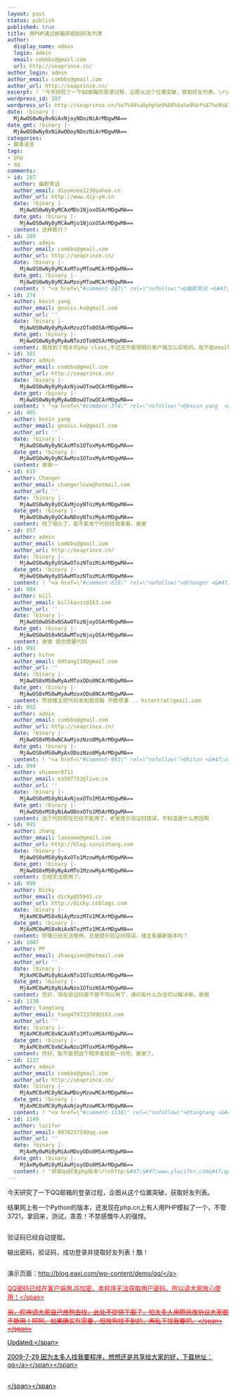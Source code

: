 ```yaml
---
layout: post
status: publish
published: true
title: 用PHP通过邮箱获取QQ好友列表
author:
  display_name: admin
  login: admin
  email: combbs@gmail.com
  url: http://seaprince.cn/
author_login: admin
author_email: combbs@gmail.com
author_url: http://seaprince.cn/
excerpt: ! "今天研究了一下QQ邮箱的登录过程，企图从这个位置突破，获取好友列表。\r\n\r\n结果网上有一个Python的版本，还发现在php.cn上有人用PHP模拟了一个，不管3721，拿回来，测试，乖乖！不禁感慨牛人的强悍。 "
wordpress_id: 387
wordpress_url: http://seaprince.cn/%e7%94%a8php%e9%80%9a%e8%bf%87%e9%82%ae%e7%ae%b1%e8%8e%b7%e5%8f%96qq%e5%a5%bd%e5%8f%8b%e5%88%97%e8%a1%a8/
date: !binary |-
  MjAwOS0wNy0xNiAxNjoyNDozNiArMDgwMA==
date_gmt: !binary |-
  MjAwOS0wNy0xNiAwODoyNDozNiArMDgwMA==
categories:
- 脚本语言
tags:
- php
- qq
comments:
- id: 287
  author: 幽默笑话
  author_email: diyymseo123@yahoo.cn
  author_url: http://www.diy-ym.cn
  date: !binary |-
    MjAwOS0wNy0yMCAxMDo1NjoxOSArMDgwMA==
  date_gmt: !binary |-
    MjAwOS0wNy0yMCAwMjo1NjoxOSArMDgwMA==
  content: 这样都行？
- id: 289
  author: admin
  author_email: combbs@gmail.com
  author_url: http://seaprince.cn/
  date: !binary |-
    MjAwOS0wNy0yMCAxMToyMTowMCArMDgwMA==
  date_gmt: !binary |-
    MjAwOS0wNy0yMCAwMzoyMTowMCArMDgwMA==
  content: ! "<a href=\"#comment-287\" rel=\"nofollow\">@幽默笑话 <&#47;a> \n呵呵，为什么不行？自己测试一下了。"
- id: 374
  author: kevin yang
  author_email: gnosis.kv@gmail.com
  author_url: ''
  date: !binary |-
    MjAwOS0wNy0yMyAxMzozOTo0OSArMDgwMA==
  date_gmt: !binary |-
    MjAwOS0wNy0yMyAwNTozOTo0OSArMDgwMA==
  content: 我找到了相关的php class,不过还不是很明白客户端怎么实现的。能不能email我一个客户端的。谢谢~
- id: 381
  author: admin
  author_email: combbs@gmail.com
  author_url: http://seaprince.cn/
  date: !binary |-
    MjAwOS0wNy0yMyAxNjowOTowOCArMDgwMA==
  date_gmt: !binary |-
    MjAwOS0wNy0yMyAwODowOTowOCArMDgwMA==
  content: ! "<a href=\"#comment-374\" rel=\"nofollow\">@kevin yang  <&#47;a> \n邮件已经发出，请查收。"
- id: 405
  author: kevin yang
  author_email: gnosis.kv@gmail.com
  author_url: ''
  date: !binary |-
    MjAwOS0wNy0yNCAxMTo1OToxMyArMDgwMA==
  date_gmt: !binary |-
    MjAwOS0wNy0yNCAwMzo1OToxMyArMDgwMA==
  content: 谢谢~~
- id: 615
  author: Changer
  author_email: changerlove@hotmail.com
  author_url: ''
  date: !binary |-
    MjAwOS0wNy0yOCAxMjoyNTozMyArMDgwMA==
  date_gmt: !binary |-
    MjAwOS0wNy0yOCAwNDoyNTozMyArMDgwMA==
  content: 找了很久了，能不能发个代码给我看看，谢谢
- id: 657
  author: admin
  author_email: combbs@gmail.com
  author_url: http://seaprince.cn/
  date: !binary |-
    MjAwOS0wNy0yOSAwOTozNTozMiArMDgwMA==
  date_gmt: !binary |-
    MjAwOS0wNy0yOSAwMTozNTozMiArMDgwMA==
  content: ! "<a href=\"#comment-615\" rel=\"nofollow\">@Changer <&#47;a> \n已经公开下载，谢谢捧场！"
- id: 984
  author: bill
  author_email: billkanzi@163.com
  author_url: ''
  date: !binary |-
    MjAwOS0wOS0xNSAwOTozNjoyOSArMDgwMA==
  date_gmt: !binary |-
    MjAwOS0wOS0xNSAwMTozNjoyOSArMDgwMA==
  content: 谢谢 我也想要代码
- id: 991
  author: hiton
  author_email: ddtang110@gmail.com
  author_url: ''
  date: !binary |-
    MjAwOS0xMS0wMyAxMToxODo0NCArMDgwMA==
  date_gmt: !binary |-
    MjAwOS0xMS0wMyAwMzoxODo0NCArMDgwMA==
  content: 劳烦楼主把代码发到我信箱 不胜感激 .. hitont(at)gmail.com
- id: 992
  author: admin
  author_email: combbs@gmail.com
  author_url: http://seaprince.cn/
  date: !binary |-
    MjAwOS0xMS0wNCAwMjozNzo0MyArMDgwMA==
  date_gmt: !binary |-
    MjAwOS0xMS0wMyAxODozNzo0MyArMDgwMA==
  content: ! "<a href=\"#comment-991\" rel=\"nofollow\">@hiton <&#47;a> \r\n\r\n上文已经提供下载，请自己下载。"
- id: 994
  author: shimmer8711
  author_email: m3587752@live.cn
  author_url: ''
  date: !binary |-
    MjAwOS0xMS0yNiAxNjoxOTo1MSArMDgwMA==
  date_gmt: !binary |-
    MjAwOS0xMS0yNiAwODoxOTo1MSArMDgwMA==
  content: 这个代码现在已经不能用了，老是提示验证码错误，不知道是什么原因啊
- id: 995
  author: zhang
  author_email: lanseee@gmail.com
  author_url: http://blog.xinyizhang.com
  date: !binary |-
    MjAwOS0xMS0yNyAxOTo1MzowMyArMDgwMA==
  date_gmt: !binary |-
    MjAwOS0xMS0yNyAxMTo1MzowMyArMDgwMA==
  content: 已经无法使用了。
- id: 999
  author: Dicky
  author_email: dicky@25941.cn
  author_url: http://dicky.cnblogs.com
  date: !binary |-
    MjAxMC0wMS0xNiAyMzozMTo1MCArMDgwMA==
  date_gmt: !binary |-
    MjAxMC0wMS0xNiAxNTozMTo1MCArMDgwMA==
  content: 好像已经无法使用，总是提示验证码错误，楼主有最新版本吗？
- id: 1007
  author: PP
  author_email: zhaoqisen@hotmail.com
  author_url: ''
  date: !binary |-
    MjAxMC0wMi0yNiAxNTo1OTozNSArMDgwMA==
  date_gmt: !binary |-
    MjAxMC0wMi0yNiAwNzo1OTozNSArMDgwMA==
  content: 您好，现在验证码是不是不可以用了，请问有什么办法可以解决嘛，谢谢
- id: 1136
  author: tangtang
  author_email: tang470723769@163.com
  author_url: ''
  date: !binary |-
    MjAxMC0xMC0xNCAxNTo1MToxMSArMDgwMA==
  date_gmt: !binary |-
    MjAxMC0xMC0xNCAwNzo1MToxMSArMDgwMA==
  content: 你好。能不能把这个程序发给我一份呢。谢谢了。
- id: 1137
  author: admin
  author_email: combbs@gmail.com
  author_url: http://seaprince.cn/
  date: !binary |-
    MjAxMC0xMC0yNCAwMDoyMzowMCArMDgwMA==
  date_gmt: !binary |-
    MjAxMC0xMC0yMyAxNjoyMzowMCArMDgwMA==
  content: ! "<a href=\"#comment-1136\" rel=\"nofollow\">@tangtang <&#47;a> \n已经在帖子中有了哦。。但不知道还能不能用。你可以试试！"
- id: 1149
  author: lucifer
  author_email: 807023759@qq.com
  author_url: ''
  date: !binary |-
    MjAxMy0wMi0yMiAxMDoyODo0MSArMDgwMA==
  date_gmt: !binary |-
    MjAxMy0wMi0yMiAwMjoyODo0MSArMDgwMA==
  content: ! "获取qq好友php版本\r\nhttp:&#47;&#47;www.ylucifer.com&#47;qq"
---
```

<p>今天研究了一下QQ邮箱的登录过程，企图从这个位置突破，获取好友列表。</p>
<p>结果网上有一个Python的版本，还发现在php.cn上有人用PHP模拟了一个，不管3721，拿回来，测试，乖乖！不禁感慨牛人的强悍。</p>
<p><img src="http:&#47;&#47;blog.eaxi.com&#47;wp-content&#47;uploads&#47;2009&#47;07&#47;071609_0824_PHPQQ1.png" alt="" &#47;></p>
<p>验证码已经自动提取。</p>
<p>输出密码，验证码，成功登录并提取好友列表！酷！</p>
<p><img src="http:&#47;&#47;blog.eaxi.com&#47;wp-content&#47;uploads&#47;2009&#47;07&#47;071609_0824_PHPQQ2.png" alt="" &#47;></p>
<p>演示页面：<a href="http:&#47;&#47;blog.eaxi.com&#47;wp-content&#47;demo&#47;qq&#47;">http:&#47;&#47;blog.eaxi.com&#47;wp-content&#47;demo&#47;qq&#47;<&#47;a></p>
<p><span style="color:red">QQ密码已经在客户端用JS加密，本程序无法获取用户密码。所以请大家放心使用！<&#47;span></p>
<p><span style="color:red"><span style="text-decoration: line-through;">另，程序请大家自己放狗去找，此处不提供下载了，怕太多人用腾讯改协议大家都不能用！呵呵。如果确实有需要，但放狗找不到的，再私下找我要吧。<&#47;span><&#47;span></p>
<p><span style="color: #000000;">Updated:<&#47;span></p>
<p><span style="color:red"><span style="color: #000000;">2009-7-29 因为太多人找我要程序，想想还是共享给大家的好，下载地址：<a href="http:&#47;&#47;blog.eaxi.com&#47;wp-content&#47;uploads&#47;2009&#47;07&#47;qq.rar">qq<&#47;a><&#47;span><&#47;span></p>
<p><span style="color:red"><span style="color: #000000;"><br />
<&#47;span><&#47;span></p>
